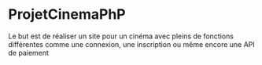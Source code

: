 # ProjetCinemaPhP
Le but est de réaliser un site pour un cinéma avec pleins de fonctions différentes comme une connexion, une inscription ou même encore une API de paiement
